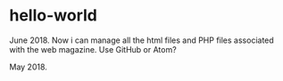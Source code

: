 # hello-world

June 2018. Now i can manage all the html files and PHP files associated with the web magazine. Use GitHub or Atom?

May 2018. 
 
